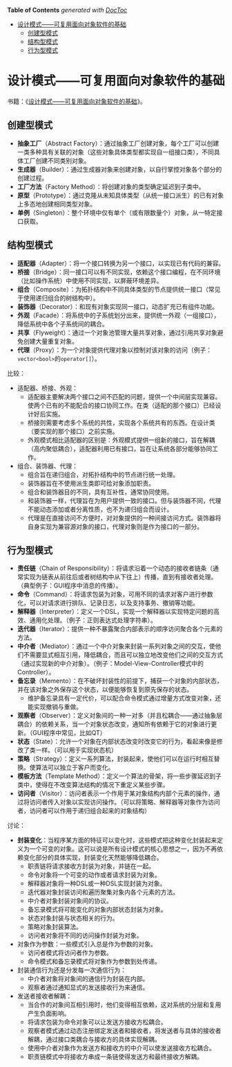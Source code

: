 <!-- START doctoc generated TOC please keep comment here to allow auto update -->
<!-- DON'T EDIT THIS SECTION, INSTEAD RE-RUN doctoc TO UPDATE -->
**Table of Contents**  *generated with [DocToc](https://github.com/thlorenz/doctoc)*

- [设计模式——可复用面向对象软件的基础](#%E8%AE%BE%E8%AE%A1%E6%A8%A1%E5%BC%8F%E5%8F%AF%E5%A4%8D%E7%94%A8%E9%9D%A2%E5%90%91%E5%AF%B9%E8%B1%A1%E8%BD%AF%E4%BB%B6%E7%9A%84%E5%9F%BA%E7%A1%80)
  - [创建型模式](#%E5%88%9B%E5%BB%BA%E5%9E%8B%E6%A8%A1%E5%BC%8F)
  - [结构型模式](#%E7%BB%93%E6%9E%84%E5%9E%8B%E6%A8%A1%E5%BC%8F)
  - [行为型模式](#%E8%A1%8C%E4%B8%BA%E5%9E%8B%E6%A8%A1%E5%BC%8F)

<!-- END doctoc generated TOC please keep comment here to allow auto update -->

# 设计模式——可复用面向对象软件的基础

书籍：《[设计模式——可复用面向对象软件的基础](https://book.douban.com/subject/34262305/)》。

## 创建型模式

- **抽象工厂**（Abstract Factory）：通过抽象工厂创建对象，每个工厂可以创建一类多种具有关联的对象（这些对象具体类型都实现自一组接口类），不同具体工厂创建不同类别对象。
- **生成器**（Builder）：通过生成器对象来创建对象，以自行掌控对象各个部分的创建过程。
- **工厂方法**（Factory Method）：将创建对象的类型确定延迟到子类中。
- **原型**（Prototype）：通过克隆从未知具体类型（从统一接口派生）的已有对象上多态地创建相同类型对象。
- **单例**（Singleton）：整个环境中仅有单个（或有限数量个）对象，从一特定接口获取。

## 结构型模式

- **适配器**（Adapter）：将一个接口转换为另一个接口，以实现已有代码的兼容。
- **桥接**（Bridge）：同一接口可以有不同实现，依赖这个接口编程，在不同环境（比如操作系统）中使用不同实现，以屏蔽环境差异。
- **组合**（Composite）：为拓扑结构中不同具体类型的节点提供统一接口（常见于使用递归组合的树结构中）。
- **装饰器**（Decorator）：和现有对象实现同一接口，动态扩充已有组件功能。
- **外观**（Facade）：将系统中的子系统划分出来，提供统一外观（一组接口），降低系统中各个子系统间的耦合。
- **共享**（Flyweight）：通过一个对象池管理大量共享对象，通过引用共享对象避免创建大量重复对象。
- **代理**（Proxy）：为一个对象提供代理对象以控制对该对象的访问（例子：`vector<bool>`的`operator[]`）。

比较：
- 适配器、桥接、外观：
    - 适配器主要解决两个接口之间不匹配的问题，提供一个中间层实现兼容。使两个已有的不能配合的接口协同工作。在类（适配的那个接口）已经设计好后实施。
    - 桥接则需要考虑多个系统的共性，实现各个系统共有的东西。在设计类（要实现的那个接口）之前实施。
    - 外观模式相比适配器的区别是：外观模式提供一组新的接口，旨在解耦（高内聚低耦合），适配器利用已有接口，旨在让系统各部分能够协同工作。
- 组合、装饰器、代理：
    - 组合旨在递归组合，对拓扑结构中的节点进行统一处理。
    - 装饰器旨在不使用派生类即可给对象添加职责。
    - 组合和装饰器目的不同，具有互补性，通常协同使用。
    - 和装饰器一样，代理旨在为用户提供一致的接口。但与装饰器不同，代理不能动态添加或者分离性质，也不为递归组合而设计。
    - 代理是在直接访问不方便时，对对象提供的一种间接访问方式。装饰器将自身实现为兼容源对象的接口，代理对象则是作为接口的一部分。

## 行为型模式

- **责任链**（Chain of Responsibility）：将请求沿着一个动态的接收者链条（通常实现为链表从前往后或者树结构中从下往上）传播，直到有接收者处理。（典型例子：GUI程序中消息的传播）。
- **命令**（Command）：将请求包装为对象，可用不同的请求对客户进行参数化，可以对请求进行排队、记录日志，以及支持事务、撤销等功能。
- **解释器**（Interpreter）：定义一个DSL，实现一个解释器以实现特定问题的高效、通用化处理。（例子：正则表达式处理字符串）。
- **迭代器**（Iterator）：提供一种不暴露聚合内部表示的顺序访问聚合各个元素的方法。
- **中介者**（Mediator）：通过一个中介对象来封装一系列对象之间的交互，使他们不需要显式相互引用，降低耦合，而且可以独立地改变他们之间的交互方式（通过实现新的中介对象）。（例子：Model-View-Controller模式中的Controller）。
- **备忘录**（Memento）：在不破坏封装性的前提下，捕获一个对象的内部状态，并在该对象之外保存这个状态，以便能够恢复到原先保存的状态。
    - 维护备忘录具有一定代价，可以配合命令模式通过增量方式改变对象，还能实现撤销与重做。
- **观察者**（Observer）：定义对象间的一种一对多（并且松耦合——通过抽象层耦合）的依赖关系，当一个对象状态改变，通知所有依赖于它的对象进行更新。（GUI程序中常见，比如QT）
- **状态**（State）：允许一个对象在内部状态改变时改变它的行为，看起来像是修改了类一样。（可以用于实现状态机）
- **策略**（Strategy）：定义一系列算法，封装起来，使他们可以在运行时相互替换。使算法可以独立于客户而变化。
- **模板方法**（Template Method）：定义一个算法的骨架，将一些步骤延迟到子类中，使得在不改变算法结构的情况下重定义某些步骤。
- **访问者**（Visitor）：访问者表示一个作用于某对象结构内部个元素的操作，通过将访问者传入对象以实现访问操作。（可以将策略、解释器等对象作为访问者，访问者可以作用于递归组合起来的对象结构）

讨论：
- **封装变化**：当程序某方面的特征可以变化时，这些模式把这种变化封装起来定义为一个可变的对象。这可以说是所有设计模式的核心思想之一，因为不再依赖变化部分的具体实现，封装变化天然能够降低耦合。
    - 职责链将请求接收方封装为对象，并链在一起。
    - 命令对象将一个可变的动作或者请求封装为对象。
    - 解释器对象将一种DSL或一种DSL实现封装为对象。
    - 迭代器对象封装访问和遍历聚集对象内各个元素的方法。
    - 中介者对象封装对象间的协议。
    - 备忘录模式将可能变化的对象内部状态封装为对象。
    - 状态对象封装与状态相关的行为。
    - 策略对象封装算法。
    - 访问者对象将不同的访问操作封装为对象。
- 对象作为参数：一些模式引入总是作为参数的对象。
    - 访问者模式将访问者作为参数。
    - 命令模式和备忘录模式将对象作为参数到处传递。
- 封装通信行为还是分发每一次通信行为：
    - 中介者对象将对象间的通信行为封装在内部。
    - 观察者通过通知显式的发送接收行为来通信。
- 发送者接收者解耦：
    - 当合作的对象间互相引用时，他们变得相互依赖，这对系统的分层和复用产生负面影响。
    - 将请求包装为命令对象可以让发送方接收方松耦合。
    - 观察者模式通过动态注册绑定发送者和接收者，将发送者与具体的接收者解耦，通过接口类耦合与接收方的具体实现解耦。
    - 使用中介者对象作为发送方和接收方的中介可以使发送接收方松耦合。
    - 职责链模式中将接收方串成一条链使得发送方和最终接收方解耦。
